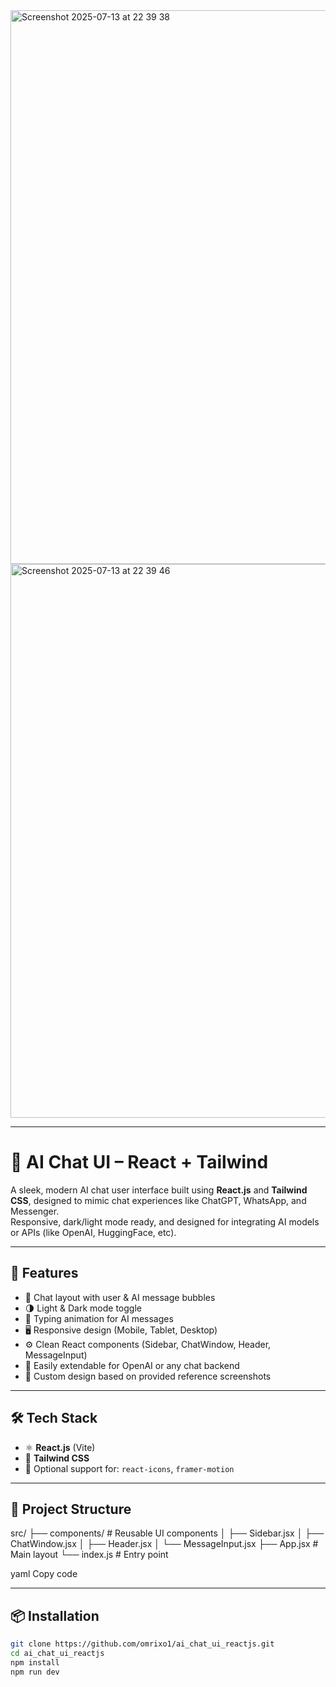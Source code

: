 
<img width="1680" height="886" alt="Screenshot 2025-07-13 at 22 39 38" src="https://github.com/user-attachments/assets/de19b495-09ce-4bc9-bbb5-5e04be54fae5" />
<img width="1680" height="886" alt="Screenshot 2025-07-13 at 22 39 46" src="https://github.com/user-attachments/assets/d570e6ed-ad95-49d1-bc03-48b83fc16ee5" />

---
# 🤖 AI Chat UI – React + Tailwind

A sleek, modern AI chat user interface built using **React.js** and **Tailwind CSS**, designed to mimic chat experiences like ChatGPT, WhatsApp, and Messenger.  
Responsive, dark/light mode ready, and designed for integrating AI models or APIs (like OpenAI, HuggingFace, etc).

---

## 🚀 Features

- 🧠 Chat layout with user & AI message bubbles
- 🌗 Light & Dark mode toggle
- 💬 Typing animation for AI messages
- 🖥️ Responsive design (Mobile, Tablet, Desktop)
- ⚙️ Clean React components (Sidebar, ChatWindow, Header, MessageInput)
- 📂 Easily extendable for OpenAI or any chat backend
- 🎨 Custom design based on provided reference screenshots

---

## 🛠️ Tech Stack

- ⚛️ **React.js** (Vite)
- 🎨 **Tailwind CSS**
- 🧩 Optional support for: `react-icons`, `framer-motion`

---

## 📁 Project Structure

src/
├── components/ # Reusable UI components
│ ├── Sidebar.jsx
│ ├── ChatWindow.jsx
│ ├── Header.jsx
│ └── MessageInput.jsx
├── App.jsx # Main layout
└── index.js # Entry point

yaml
Copy code

---

## 📦 Installation

```bash
git clone https://github.com/omrixo1/ai_chat_ui_reactjs.git
cd ai_chat_ui_reactjs
npm install
npm run dev
